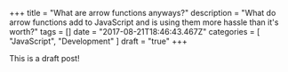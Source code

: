 +++
title = "What are arrow functions anyways?"
description = "What do arrow functions add to JavaScript and is using them more hassle than it's worth?"
tags = []
date = "2017-08-21T18:46:43.467Z"
categories = [
    "JavaScript",
    "Development"
]
draft = "true"
+++


This is a draft post!
